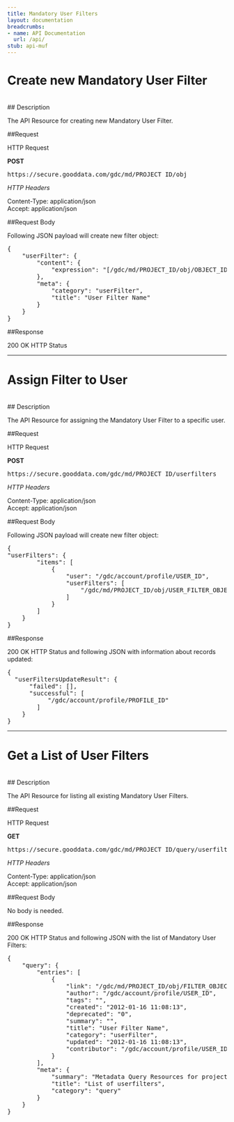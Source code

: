 ```yaml
---
title: Mandatory User Filters
layout: documentation
breadcrumbs:
- name: API Documentation
  url: /api/
stub: api-muf
---
```


# Create new Mandatory User Filter
<br />
## Description

The API Resource for creating new Mandatory User Filter.

##Request

HTTP Request

**POST**  
<pre>https://secure.gooddata.com/gdc/md/PROJECT_ID/obj</pre>

_HTTP Headers_

Content-Type: application/json  
Accept: application/json

##Request Body

Following JSON payload will create new filter object:

<pre>
{
    "userFilter": {
        "content": {
            "expression": "[/gdc/md/PROJECT_ID/obj/OBJECT_ID]=[/gdc/md/PROJECT_ID/obj/OBJECT_ID/elements?id=ELEMENT_ID]"
        },
        "meta": {
            "category": "userFilter",
            "title": "User Filter Name"
        }
    }
}
</pre>


##Response

200 OK HTTP Status

-----

# Assign Filter to User
<br />
## Description

The API Resource for assigning the Mandatory User Filter to a specific user.

##Request

HTTP Request

**POST**  
<pre>https://secure.gooddata.com/gdc/md/PROJECT_ID/userfilters</pre>

_HTTP Headers_

Content-Type: application/json  
Accept: application/json

##Request Body

Following JSON payload will create new filter object:

<pre>
{ 
"userFilters": {
        "items": [
            {
                "user": "/gdc/account/profile/USER_ID",
                "userFilters": [
                    "/gdc/md/PROJECT_ID/obj/USER_FILTER_OBJECT_ID"
                ]
            }
        ]
    }
}
</pre>


##Response

200 OK HTTP Status and following JSON with information about records updated:

<pre>
{
  "userFiltersUpdateResult": {
      "failed": [],
      "successful": [
           "/gdc/account/profile/PROFILE_ID"
        ]
    }
}
</pre>

-----

# Get a List of User Filters
<br />
## Description

The API Resource for listing all existing Mandatory User Filters.

##Request

HTTP Request

**GET**  
<pre>https://secure.gooddata.com/gdc/md/PROJECT_ID/query/userfilters</pre>

_HTTP Headers_

Content-Type: application/json  
Accept: application/json

##Request Body

No body is needed.

##Response

200 OK HTTP Status and following JSON with the list of Mandatory User Filters:

<pre>
{
    "query": {
        "entries": [
            {
                "link": "/gdc/md/PROJECT_ID/obj/FILTER_OBJECT_ID",
                "author": "/gdc/account/profile/USER_ID",
                "tags": "",
                "created": "2012-01-16 11:08:13",
                "deprecated": "0",
                "summary": "",
                "title": "User Filter Name",
                "category": "userFilter",
                "updated": "2012-01-16 11:08:13",
                "contributor": "/gdc/account/profile/USER_ID"
            }
        ],
        "meta": {
            "summary": "Metadata Query Resources for project 'PROJECT_ID'",
            "title": "List of userfilters",
            "category": "query"
        }
    }
}
</pre>

